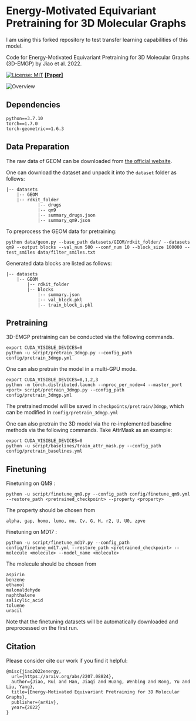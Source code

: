 # Energy-Motivated Equivariant Pretraining for 3D Molecular Graphs

I am using this forked repository to test transfer learning capabilities of this model.

Code for Energy-Motivated Equivariant Pretraining for 3D Molecular Graphs (3D-EMGP) by Jiao et al. 2022. 

[![License: MIT](https://img.shields.io/badge/License-MIT-yellow.svg)](https://github.com/jiaor17/3D-EMGP/blob/main/LICENSE)   [**[Paper]**](https://arxiv.org/pdf/2207.08824.pdf)

![Overview](assets/overview.png "Overview")

## Dependencies

```
python==3.7.10
torch==1.7.0
torch-geometric==1.6.3
```

## Data Preparation

The raw data of GEOM can be downloaded from [the official website](https://dataverse.harvard.edu/dataset.xhtml?persistentId=doi:10.7910/DVN/JNGTDF).

One can download the dataset and unpack it into the `dataset` folder as follows:

```
|-- datasets
    |-- GEOM
	|-- rdkit_folder
            |-- drugs
            |-- qm9
            |-- summary_drugs.json
            |-- summary_qm9.json
```

To preprocess the GEOM data for pretraining:

```
python data/geom.py --base_path datasets/GEOM/rdkit_folder/ --datasets qm9 --output blocks --val_num 500 --conf_num 10 --block_size 100000 --test_smiles data/filter_smiles.txt
```

Generated data blocks are listed as follows:

```
|-- datasets
    |-- GEOM
        |-- rdkit_folder
        |-- blocks
            |-- summary.json
            |-- val_block.pkl
            |-- train_block_i.pkl
```

## Pretraining

3D-EMGP pretraining can be conducted via the following commands.

```shell
export CUDA_VISIBLE_DEVICES=0
python -u script/pretrain_3dmgp.py --config_path config/pretrain_3dmgp.yml
```

One can also pretrain the model in a multi-GPU mode.

```shell
export CUDA_VISIBLE_DEVICES=0,1,2,3
python -m torch.distributed.launch --nproc_per_node=4 --master_port <port> script/pretrain_3dmgp.py --config_path config/pretrain_3dmgp.yml
```

The pretrained model will be saved in `checkpoints/pretrain/3dmgp`, which can be modified in `config/pretrain_3dmgp.yml`

One can also pretrain the 3D model via the re-implemented baseline methods via the following commands. Take AttrMask as an example:

```shell
export CUDA_VISIBLE_DEVICES=0
python -u script/baselines/train_attr_mask.py --config_path config/pretrain_baselines.yml
```

## Finetuning

Finetuning on QM9 :

```
python -u script/finetune_qm9.py --config_path config/finetune_qm9.yml --restore_path <pretrained_checkpoint> --property <property>
```

The property should be chosen from

```
alpha, gap, homo, lumo, mu, Cv, G, H, r2, U, U0, zpve
```

Finetuning on MD17 :

```
python -u script/finetune_md17.py --config_path config/finetune_md17.yml --restore_path <pretrained_checkpoint> --molecule <molecule> --model_name <molecule>
```

The molecule should be chosen from

```
aspirin
benzene
ethanol
malonaldehyde
naphthalene
salicylic_acid
toluene
uracil
```

Note that the finetuning datasets will be automatically downloaded and preprocessed on the first run.

## Citation

Please consider cite our work if you find it helpful:

```
@misc{jiao2022energy,
  url={https://arxiv.org/abs/2207.08824},
  author={Jiao, Rui and Han, Jiaqi and Huang, Wenbing and Rong, Yu and Liu, Yang},
  title={Energy-Motivated Equivariant Pretraining for 3D Molecular Graphs},
  publisher={arXiv},
  year={2022}
}
```


